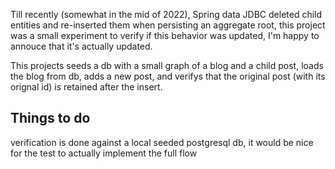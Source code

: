 Till recently (somewhat in the mid of 2022), Spring data JDBC deleted child entities and re-inserted them when persisting an aggregate root, this project was a small experiment to verify if this behavior was updated, I'm happy to annouce that it's actually updated.

This projects seeds a db with a small graph of a blog and a child post, loads the blog from db, adds a new post, and verifys that the original post (with its orignal id) is retained after the insert.

## Things to do
verification is done against a local seeded postgresql db, it would be nice for the test to actually implement the full flow
